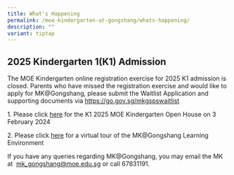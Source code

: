 ```yaml
---
title: What's Happening
permalink: /moe-kindergarten-at-gongshang/whats-happening/
description: ""
variant: tiptap
---
```

<h2>2025 Kindergarten 1(K1) Admission</h2>
<p>The MOE Kindergarten online registration exercise for 2025 K1 admission
is closed. Parents who have missed the registration exercise and would
like to apply for MK@Gongshang, please submit the Waitlist Application
and supporting documents via <a href="https://go.gov.sg/mkgspswaitlist" rel="noopener noreferrer nofollow" target="_blank">https://go.gov.sg/mkgspswaitlist</a>
</p>
<p></p>
<p>1. Please click <a href="https://go.gov.sg/mkopenhouse2024" rel="noopener noreferrer nofollow" target="_blank">here</a> for
the K1 2025 MOE Kindergarten Open House on 3 February 2024</p>
<p>2. Please click <a href="https://drive.google.com/file/d/1k7M8wW1jxyaSaSD4t6xlWzlaqKi3g9E9/view?usp=sharing" rel="noopener noreferrer nofollow" target="_blank">here</a> for
a virtual tour of the MK@Gongshang Learning Environment</p>
<p>If you have any queries regarding MK@Gongshang, you may email the MK at&nbsp;
<a href="mailto:mk_gongshang@moe.edu.sg" rel="noopener noreferrer nofollow" target="_blank">mk_gongshang@moe.edu.sg</a>&nbsp;or call 67831191.</p>